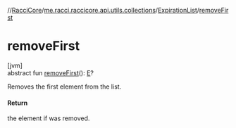 //[RacciCore](../../../index.md)/[me.racci.raccicore.api.utils.collections](../index.md)/[ExpirationList](index.md)/[removeFirst](remove-first.md)

# removeFirst

[jvm]\
abstract fun [removeFirst](remove-first.md)(): [E](index.md)?

Removes the first element from the list.

#### Return

the element if was removed.
